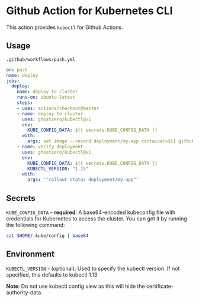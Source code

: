 # Github Action for Kubernetes CLI

This action provides `kubectl` for Github Actions.

## Usage

`.github/workflows/push.yml`

```yaml
on: push
name: deploy
jobs:
  deploy:
    name: deploy to cluster
    runs-on: ubuntu-latest
    steps:
    - uses: actions/checkout@master
    - name: deploy to cluster
      uses: ghostzero/kubectl@v1
      env:
        KUBE_CONFIG_DATA: ${{ secrets.KUBE_CONFIG_DATA }}
      with:
        args: set image --record deployment/my-app container=${{ github.repository }}:${{ github.sha }}
    - name: verify deployment
      uses: ghostzero/kubectl@v1
      env:
        KUBE_CONFIG_DATA: ${{ secrets.KUBE_CONFIG_DATA }}
        KUBECTL_VERSION: "1.15"
      with:
        args: '"rollout status deployment/my-app"'
```

## Secrets

`KUBE_CONFIG_DATA` – **required**: A base64-encoded kubeconfig file with credentials for Kubernetes to access the cluster. You can get it by running the following command:

```bash
cat $HOME/.kube/config | base64
```

## Environment

`KUBECTL_VERSION` - (optional): Used to specify the kubectl version. If not specified, this defaults to kubectl 1.13

**Note**: Do not use kubectl config view as this will hide the certificate-authority-data.
